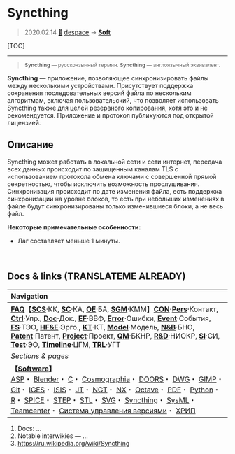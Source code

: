 # Syncthing
> 2020.02.14 [🚀](../index/index.md) [despace](index.md) → **[Soft](soft.md)**

[TOC]

---

> <small>**Syncthing** — русскоязычный термин. **Syncthing** — англоязычный эквивалент.</small>

**Syncthing** — приложение, позволяющее синхронизировать файлы между несколькими устройствами. Присутствует поддержка сохранения последовательных версий файла по нескольким алгоритмам, включая пользовательский, что позволяет использовать Syncthing также для целей резервного копирования, хотя это и не рекомендуется. Приложение и протокол публикуются под открытой лицензией.



## Описание
Syncthing может работать в локальной сети и сети интернет, передача всех данных происходит по защищенным каналам TLS с использованием протокола обмена ключами с совершенной прямой секретностью, чтобы исключить возможность прослушивания. Синхронизация происходит по дате изменения файла, есть поддержка синхронизации на уровне блоков, то есть при небольших изменениях в файле будут синхронизированы только изменившиеся блоки, а не весь файл.

**Некоторые примечательные особенности:**

   - Лаг составляет меньше 1 минуты.



<p style="page-break-after:always"> </p>

## Docs & links (TRANSLATEME ALREADY)
|Navigation|
|:--|
|**[FAQ](faq.md)**【**[SCS](scs.md)**·КК, **[SC](sc.md)**·КА, **[OE](oe.md)**·БА, **[SGM](sgm.md)**·КММ】**[CON](contact.md)·[Pers](person.md)**·Контакт, **[Ctrl](control.md)**·Упр., **[Doc](doc.md)**·Док., **[EF](ef.md)**·ВВФ, **[Error](error.md)**·Ошибки, **[Event](event.md)**·События, **[FS](fs.md)**·ТЭО, **[HF&E](hfe.md)**·Эрго., **[KT](kt.md)**·КТ, **[Model](model.md)**·Модель, **[N&B](nnb.md)**·БНО, **[Patent](патент.md)**·Патент, **[Project](project.md)**·Проект, **[QM](qm.md)**·БКНР, **[R&D](rnd.md)**·НИОКР, **[SI](si.md)**·СИ, **[Test](test.md)**·ЭО, **[Timeline](timeline.md)**·ЦГМ, **[TRL](trl.md)**·УГТ|
|*Sections & pages*|
|**【[Software](soft.md)】**<br> [ASP](asp.md)・ [Blender](blender.md)・ [C](c.md)・ [Cosmographia](cosmographia.md)・ [DOORS](doors.md)・ [DWG](cad_f.md)・ [GIMP](gimp.md)・ [Git](git.md)・ [IGES](cad_f.md)・ [ISIS](isis.md)・ [JT](cad_f.md)・ [NGT](neogeography_toolkit.md)・ [NX](nx.md)・ [Octave](gnu_octave.md)・ [PDF](pdf.md)・ [Python](python.md)・ [R](r.md)・ [SPICE](spice.md)・ [STEP](cad_f.md)・ [STL](systems_tool_kit.md)・ [SVG](cad_f.md)・ [Syncthing](syncthing.md)・ [SysML](sysml.md)・ [Teamcenter](teamcenter.md)・ [Система управления версиями](vcs.md)・ [ХРИП](adra.md)|

   1. Docs: …
   1. Notable interwikies — …
   1. <https://ru.wikipedia.org/wiki/Syncthing>
